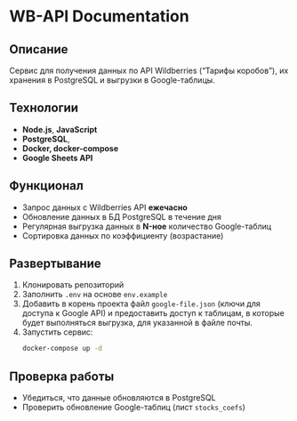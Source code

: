 # WB-API Documentation  

## Описание  
Сервис для получения данных по API Wildberries (“Тарифы коробов”), их хранения в PostgreSQL и выгрузки в Google-таблицы.  

## Технологии  
- **Node.js**, **JavaScript**  
- **PostgreSQL**,  
- **Docker, docker-compose**  
- **Google Sheets API**  

## Функционал  
- Запрос данных с Wildberries API **ежечасно**  
- Обновление данных в БД PostgreSQL в течение дня  
- Регулярная выгрузка данных в **N-ное** количество Google-таблиц  
- Сортировка данных по коэффициенту (возрастание)  

## Развертывание  
1. Клонировать репозиторий  
2. Заполнить `.env` на основе `env.example`
3. Добавить в корень проекта файл `google-file.json` (ключи для доступа к Google API) и предоставить доступ к таблицам, в которые будет выполняться выгрузка, для указанной в файле почты.
4. Запустить сервис:  
   ```sh
   docker-compose up -d
   ``` 

## Проверка работы  
- Убедиться, что данные обновляются в PostgreSQL  
- Проверить обновление Google-таблиц (лист `stocks_coefs`)
